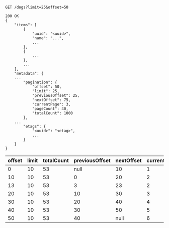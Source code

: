 ```
GET /dogs?limit=25&offset=50
 
200 OK
{
    "items": [
        {
            "uuid": "<uuid>",
            "name": "...",
            ...
        },
        {
            ...
        },
        ...
    ],
    "metadata": {
    ...
        "pagination": {
            "offset": 50,
            "limit": 25,
            "previousOffset": 25,
            "nextOffset": 75,
            "currentPage": 3,
            "pageCount": 40,
            "totalCount": 1000
        },
    ...
        "etags": {
            "<uuid>": "<etag>",
            ...
        }
    }
}
```

| offset | limit | totalCount | previousOffset | nextOffset | currentPage | pageCount |
| --- | --- | --- | --- | --- | --- | --- |
| 0 | 10 | 53 | null | 10 | 1 | 6 |
| 10 | 10 | 53 | 0 | 20 | 2 | 6 |
| 13 | 10 | 53 | 3 | 23 | 2 | 6 |
| 20 | 10 | 53 | 10 | 30 | 3 | 6 |
| 30 | 10 | 53 | 20 | 40 | 4 | 6 |
| 40 | 10 | 53 | 30 | 50 | 5 | 6 |
| 50 | 10 | 53 | 40 | null | 6 | 6 |

```
